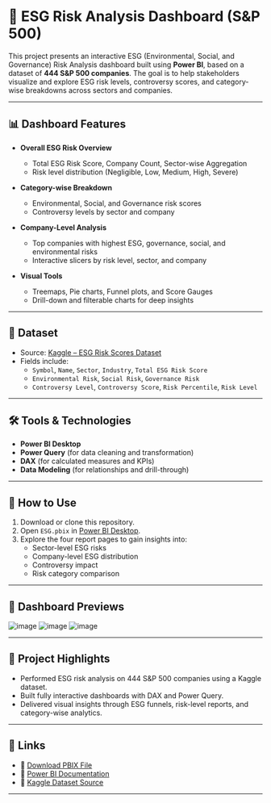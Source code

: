 # 🌱 ESG Risk Analysis Dashboard (S&P 500)

This project presents an interactive ESG (Environmental, Social, and Governance) Risk Analysis dashboard built using **Power BI**, based on a dataset of **444 S&P 500 companies**. The goal is to help stakeholders visualize and explore ESG risk levels, controversy scores, and category-wise breakdowns across sectors and companies.

---

## 📊 Dashboard Features

- **Overall ESG Risk Overview**
  - Total ESG Risk Score, Company Count, Sector-wise Aggregation
  - Risk level distribution (Negligible, Low, Medium, High, Severe)

- **Category-wise Breakdown**
  - Environmental, Social, and Governance risk scores
  - Controversy levels by sector and company

- **Company-Level Analysis**
  - Top companies with highest ESG, governance, social, and environmental risks
  - Interactive slicers by risk level, sector, and company

- **Visual Tools**
  - Treemaps, Pie charts, Funnel plots, and Score Gauges
  - Drill-down and filterable charts for deep insights

---

## 📁 Dataset

- Source: [Kaggle – ESG Risk Scores Dataset]([https://www.kaggle.com/](https://www.kaggle.com/datasets/pritish509/s-and-p-500-esg-risk-ratings))
- Fields include:
  - `Symbol`, `Name`, `Sector`, `Industry`, `Total ESG Risk Score`
  - `Environmental Risk`, `Social Risk`, `Governance Risk`
  - `Controversy Level`, `Controversy Score`, `Risk Percentile`, `Risk Level`

---

## 🛠️ Tools & Technologies

- **Power BI Desktop**
- **Power Query** (for data cleaning and transformation)
- **DAX** (for calculated measures and KPIs)
- **Data Modeling** (for relationships and drill-through)

---

## 🚀 How to Use

1. Download or clone this repository.
2. Open `ESG.pbix` in [Power BI Desktop](https://powerbi.microsoft.com/desktop).
3. Explore the four report pages to gain insights into:
   - Sector-level ESG risks
   - Company-level ESG distribution
   - Controversy impact
   - Risk category comparison

---

## 📸 Dashboard Previews

![image](https://github.com/user-attachments/assets/c4edd02a-2ba8-4656-ba40-2f925e888a50)
![image](https://github.com/user-attachments/assets/1f3a18a3-f0a5-4dde-85b1-7d9c59151afa)
![image](https://github.com/user-attachments/assets/80327359-44f1-4c98-aef7-5bb71e33e406)



---

## 📌 Project Highlights

- Performed ESG risk analysis on 444 S&P 500 companies using a Kaggle dataset.
- Built fully interactive dashboards with DAX and Power Query.
- Delivered visual insights through ESG funnels, risk-level reports, and category-wise analytics.

---

## 🔗 Links

- 📂 [Download PBIX File](./ESG.pbix)
- 🔗 [Power BI Documentation](https://learn.microsoft.com/en-us/power-bi/)
- 🧠 [Kaggle Dataset Source](https://www.kaggle.com/)

---
